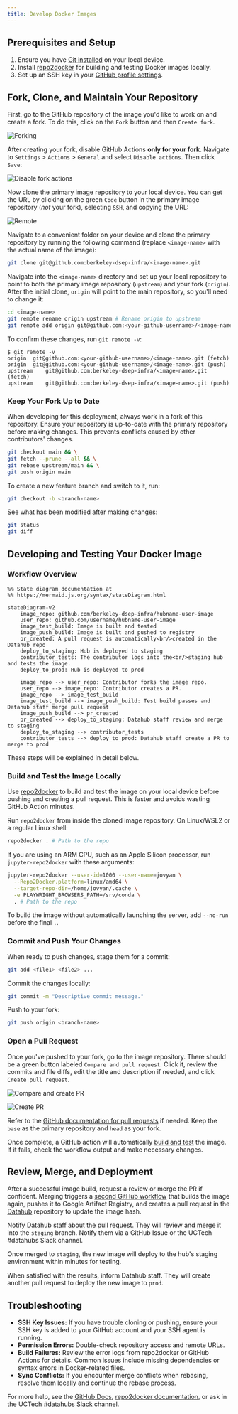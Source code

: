```yaml
---
title: Develop Docker Images
---
```


## Prerequisites and Setup

1. Ensure you have [Git installed](https://git-scm.com/book/en/v2/Getting-Started-Installing-Git) on your local device.
2. Install [repo2docker](https://repo2docker.readthedocs.io/en/latest/install.html) for building and testing Docker images locally.
3. Set up an SSH key in your [GitHub profile settings](https://github.com/settings/keys).

## Fork, Clone, and Maintain Your Repository

First, go to the GitHub repository of the image you'd like to work on and create a fork. To do this, click on the `Fork` button and then `Create fork`.

![Forking](../images/create-fork.png)

After creating your fork, disable GitHub Actions **only for your fork**. Navigate to `Settings` > `Actions` > `General` and select `Disable actions`. Then click `Save`:

![Disable fork actions](../images/disable-fork-actions.png)

Now clone the primary image repository to your local device. You can get the URL by clicking on the green `Code` button in the primary image repository (*not* your fork), selecting `SSH`, and copying the URL:

![Remote](../images/remote.png)

Navigate to a convenient folder on your device and clone the primary repository by running the following command (replace `<image-name>` with the actual name of the image):

```bash
git clone git@github.com:berkeley-dsep-infra/<image-name>.git
```

Navigate into the `<image-name>` directory and set up your local repository to point to both the primary image repository (`upstream`) and your fork (`origin`). After the initial clone, `origin` will point to the main repository, so you'll need to change it:

```bash
cd <image-name>
git remote rename origin upstream # Rename origin to upstream
git remote add origin git@github.com:<your-github-username>/<image-name>.git # Add your fork as origin
```

To confirm these changes, run `git remote -v`:

```shell-session
$ git remote -v
origin	git@github.com:<your-github-username>/<image-name>.git (fetch)
origin	git@github.com:<your-github-username>/<image-name>.git (push)
upstream	git@github.com:berkeley-dsep-infra/<image-name>.git (fetch)
upstream	git@github.com:berkeley-dsep-infra/<image-name>.git (push)
```

### Keep Your Fork Up to Date

When developing for this deployment, always work in a fork of this repository. Ensure your repository is up-to-date with the primary repository before making changes. This prevents conflicts caused by other contributors' changes.

```bash
git checkout main && \
git fetch --prune --all && \
git rebase upstream/main && \
git push origin main
```

To create a new feature branch and switch to it, run:

```bash
git checkout -b <branch-name>
```

See what has been modified after making changes:

```bash
git status
git diff
```

## Developing and Testing Your Docker Image

### Workflow Overview

```mermaid
%% State diagram documentation at
%% https://mermaid.js.org/syntax/stateDiagram.html

stateDiagram-v2
    image_repo: github.com/berkeley-dsep-infra/hubname-user-image
    user_repo: github.com/username/hubname-user-image
    image_test_build: Image is built and tested
    image_push_build: Image is built and pushed to registry
    pr_created: A pull request is automatically<br/>created in the Datahub repo
    deploy_to_staging: Hub is deployed to staging
    contributor_tests: The contributor logs into the<br/>staging hub and tests the image.
    deploy_to_prod: Hub is deployed to prod

    image_repo --> user_repo: Contributor forks the image repo.
    user_repo --> image_repo: Contributor creates a PR.
    image_repo --> image_test_build
    image_test_build --> image_push_build: Test build passes and Datahub staff merge pull request
    image_push_build --> pr_created
    pr_created --> deploy_to_staging: Datahub staff review and merge to staging
    deploy_to_staging --> contributor_tests
    contributor_tests --> deploy_to_prod: Datahub staff create a PR to merge to prod
```

These steps will be explained in detail below.

### Build and Test the Image Locally

Use [repo2docker](https://repo2docker.readthedocs.io/en/latest/) to build and test the image on your local device before pushing and creating a pull request. This is faster and avoids wasting GitHub Action minutes.

Run `repo2docker` from inside the cloned image repository. On Linux/WSL2 or a regular Linux shell:

```bash
repo2docker . # Path to the repo
```

If you are using an ARM CPU, such as an Apple Silicon processor, run `jupyter-repo2docker` with these arguments:

```bash
jupyter-repo2docker --user-id=1000 --user-name=jovyan \
  --Repo2Docker.platform=linux/amd64 \
  --target-repo-dir=/home/jovyan/.cache \
  -e PLAYWRIGHT_BROWSERS_PATH=/srv/conda \
  . # Path to the repo
```

To build the image without automatically launching the server, add `--no-run` before the final `.`.

### Commit and Push Your Changes

When ready to push changes, stage them for a commit:

```bash
git add <file1> <file2> ...
```

Commit the changes locally:

```bash
git commit -m "Descriptive commit message."
```

Push to your fork:

```bash
git push origin <branch-name>
```

### Open a Pull Request

Once you've pushed to your fork, go to the image repository. There should be a green button labeled `Compare and pull request`. Click it, review the commits and file diffs, edit the title and description if needed, and click `Create pull request`.

![Compare and create PR](../images/compare-and-create-pr.png)

![Create PR](../images/create-pr.png)

Refer to the [GitHub documentation for pull requests](https://help.github.com/articles/about-pull-requests/) if needed. Keep the `base` as the primary repository and `head` as your fork.

Once complete, a GitHub action will automatically [build and test](https://github.com/berkeley-dsep-infra/hub-user-image-template/blob/main/.github/workflows/build-test-image.yaml) the image. If it fails, check the workflow output and make necessary changes.

## Review, Merge, and Deployment

After a successful image build, request a review or merge the PR if confident. Merging triggers a [second GitHub workflow](https://github.com/berkeley-dsep-infra/hub-user-image-template/blob/main/.github/workflows/build-push-create-pr.yaml) that builds the image again, pushes it to Google Artifact Registry, and creates a pull request in the [Datahub](https://github.com/berkeley-dsep-infra/datahub) repository to update the image hash.

Notify Datahub staff about the pull request. They will review and merge it into the `staging` branch. Notify them via a GitHub Issue or the UCTech #datahubs Slack channel.

Once merged to `staging`, the new image will deploy to the hub's staging environment within minutes for testing.

When satisfied with the results, inform Datahub staff. They will create another pull request to deploy the new image to `prod`.

## Troubleshooting

- **SSH Key Issues:** If you have trouble cloning or pushing, ensure your SSH key is added to your GitHub account and your SSH agent is running.
- **Permission Errors:** Double-check repository access and remote URLs.
- **Build Failures:** Review the error logs from repo2docker or GitHub Actions for details. Common issues include missing dependencies or syntax errors in Docker-related files.
- **Sync Conflicts:** If you encounter merge conflicts when rebasing, resolve them locally and continue the rebase process.

For more help, see the [GitHub Docs](https://docs.github.com/en), [repo2docker documentation](https://repo2docker.readthedocs.io/en/latest/), or ask in the UCTech #datahubs Slack channel.
